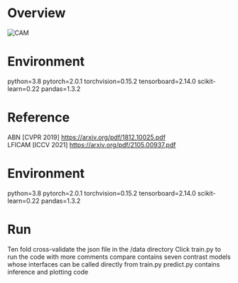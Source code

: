 # Overview
![CAM](D:\deep_learning\project\zw\GitHub\ConvNext_CAM\CAM.png)

# Environment
python=3.8 pytorch=2.0.1 torchvision=0.15.2 tensorboard=2.14.0 scikit-learn=0.22 pandas=1.3.2

# Reference
ABN [CVPR 2019] https://arxiv.org/pdf/1812.10025.pdf  
LFICAM [ICCV 2021] https://arxiv.org/pdf/2105.00937.pdf  

# Environment
python=3.8 pytorch=2.0.1 torchvision=0.15.2 tensorboard=2.14.0 scikit-learn=0.22 pandas=1.3.2

# Run

Ten fold cross-validate the json file in the /data directory
Click train.py to run the code with more comments
compare contains seven contrast models whose interfaces can be called directly from train.py
predict.py contains inference and plotting code

